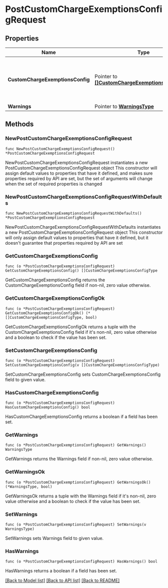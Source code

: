 # PostCustomChargeExemptionsConfigRequest

## Properties

Name | Type | Description | Notes
------------ | ------------- | ------------- | -------------
**CustomChargeExemptionsConfig** | Pointer to [**[]CustomChargeExemptionsConfigType**](CustomChargeExemptionsConfigType.md) | New one or more Custom Charge Exemptions to be created. | [optional] 
**Warnings** | Pointer to [**WarningsType**](WarningsType.md) |  | [optional] 

## Methods

### NewPostCustomChargeExemptionsConfigRequest

`func NewPostCustomChargeExemptionsConfigRequest() *PostCustomChargeExemptionsConfigRequest`

NewPostCustomChargeExemptionsConfigRequest instantiates a new PostCustomChargeExemptionsConfigRequest object
This constructor will assign default values to properties that have it defined,
and makes sure properties required by API are set, but the set of arguments
will change when the set of required properties is changed

### NewPostCustomChargeExemptionsConfigRequestWithDefaults

`func NewPostCustomChargeExemptionsConfigRequestWithDefaults() *PostCustomChargeExemptionsConfigRequest`

NewPostCustomChargeExemptionsConfigRequestWithDefaults instantiates a new PostCustomChargeExemptionsConfigRequest object
This constructor will only assign default values to properties that have it defined,
but it doesn't guarantee that properties required by API are set

### GetCustomChargeExemptionsConfig

`func (o *PostCustomChargeExemptionsConfigRequest) GetCustomChargeExemptionsConfig() []CustomChargeExemptionsConfigType`

GetCustomChargeExemptionsConfig returns the CustomChargeExemptionsConfig field if non-nil, zero value otherwise.

### GetCustomChargeExemptionsConfigOk

`func (o *PostCustomChargeExemptionsConfigRequest) GetCustomChargeExemptionsConfigOk() (*[]CustomChargeExemptionsConfigType, bool)`

GetCustomChargeExemptionsConfigOk returns a tuple with the CustomChargeExemptionsConfig field if it's non-nil, zero value otherwise
and a boolean to check if the value has been set.

### SetCustomChargeExemptionsConfig

`func (o *PostCustomChargeExemptionsConfigRequest) SetCustomChargeExemptionsConfig(v []CustomChargeExemptionsConfigType)`

SetCustomChargeExemptionsConfig sets CustomChargeExemptionsConfig field to given value.

### HasCustomChargeExemptionsConfig

`func (o *PostCustomChargeExemptionsConfigRequest) HasCustomChargeExemptionsConfig() bool`

HasCustomChargeExemptionsConfig returns a boolean if a field has been set.

### GetWarnings

`func (o *PostCustomChargeExemptionsConfigRequest) GetWarnings() WarningsType`

GetWarnings returns the Warnings field if non-nil, zero value otherwise.

### GetWarningsOk

`func (o *PostCustomChargeExemptionsConfigRequest) GetWarningsOk() (*WarningsType, bool)`

GetWarningsOk returns a tuple with the Warnings field if it's non-nil, zero value otherwise
and a boolean to check if the value has been set.

### SetWarnings

`func (o *PostCustomChargeExemptionsConfigRequest) SetWarnings(v WarningsType)`

SetWarnings sets Warnings field to given value.

### HasWarnings

`func (o *PostCustomChargeExemptionsConfigRequest) HasWarnings() bool`

HasWarnings returns a boolean if a field has been set.


[[Back to Model list]](../README.md#documentation-for-models) [[Back to API list]](../README.md#documentation-for-api-endpoints) [[Back to README]](../README.md)


